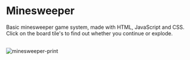 # Minesweeper
Basic minesweeper game system, made with HTML, JavaScript and CSS.<br>
Click on the board tile's to find out whether you continue or explode.<br><br>

![minesweeper-print](https://github.com/user-attachments/assets/527b0854-3da2-4e87-9d9d-3927ed302d84)
